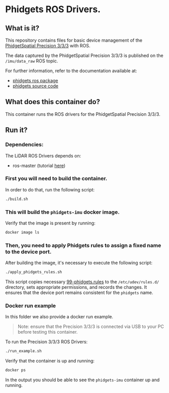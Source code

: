 # Phidgets ROS Drivers. 

## What is it?

This repository contains files for basic device management of the [PhidgetSpatial Precision 3/3/3](https://www.phidgets.com/?prodid=1205&srsltid=AfmBOoq5wnBJ4TBEj7GeISFI8TD6qQ9OCh0vuECc95HaaD-B1GDWS0ut) with ROS.

The data captured by the PhidgetSpatial Precision 3/3/3 is published on the `/imu/data_raw` ROS topic.

For further information, refer to the documentation available at: 
- [phidgets ros package](https://wiki.ros.org/phidgets_imu)
- [phidgets source code](https://github.com/ros-drivers/phidgets_drivers/tree/noetic/phidgets_spatial)

## What does this container do?

This container runs the ROS drivers for the PhidgetSpatial Precision 3/3/3.

## Run it?

### Dependencies:

The LiDAR ROS Drivers depends on:
  - ros-master (tutorial [here](https://github.com/adamzr2000/unitree-go1-digital-twin/tree/main/digital-twin-service/ros-master))

### First you will need to build the container. 

In order to do that, run the following script:
```bash
./build.sh
```

### This will build the `phidgets-imu` docker image. 

Verify that the image is present by running:
```bash
docker image ls
```

### Then, you need to apply Phidgets rules to assign a fixed name to the device port.

After building the image, it's necessary to execute the following script:
```bash
./apply_phidgets_rules.sh
```

This script copies necessary [99-phidgets.rules](rules/99-phidgets.rules) to the `/etc/udev/rules.d/` directory, sets appropriate permissions, and records the changes. It ensures that the device port remains consistent for the `phidgets` name.

### Docker run example
In this folder we also provide a docker run example. 

> Note: ensure that the Precision 3/3/3 is connected via USB to your PC before testing this container.

To run the Precision 3/3/3 ROS Drivers:
```bash
./run_example.sh
```

Verify that the container is up and running:
```bash
docker ps
```

In the output you should be able to see the `phidgets-imu` container up and running.